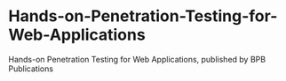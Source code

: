 # Hands-on-Penetration-Testing-for-Web-Applications
Hands-on Penetration Testing for Web Applications, published by BPB Publications
